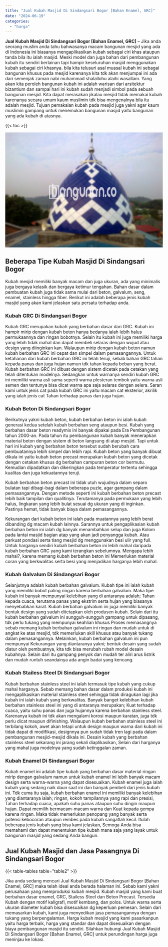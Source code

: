 ```yaml
---
title: "Jual Kubah Masjid Di Sindangsari Bogor [Bahan Enamel, GRC]"
date: "2024-06-19"
categories: 
  - "harga"
---
```


**Jual Kubah Masjid Di Sindangsari Bogor \[Bahan Enamel, GRC\]** – Jika anda seorang muslim anda tahu bahwasanya macam bangunan mesjid yang ada di Indonesia ini biasanya mengaplikasikan kubah sebagai ciri khas ataupun tanda bila itu ialah masjid. Meski model dan juga bahan dari pembangunan kubah itu sendiri berlainan tapi hampir keseluruhan masjid menggunakan kubah sebagai ciri khasnya. bila kita telusuri asal muasal kubah ini sebagai bangunan khusus pada mesjid karenanya kita tdk akan menjumpai ini ada dari semenjak zaman nabi muhammad shalallohu alaihi wasallam. Yang akan kita peroleh bangunan kubah ini adalah warisan dari arsitektur bizantium dan sampai hari ini kubah sudah menjadi simbol pada sebuah bangunan mesjid. Kita dapat merasakan jikalau mesjid tidak memakai kubah karenanya secara umum kaum muslimin tdk bisa mengenalnya bila itu adalah mesjid. Tujuan pemakaian kubah pada mesjid juga yakni agar kaum muslimin gampang untuk menemukan bangunan masjid yaitu bangunan yang ada kubah di atasnya.

{{< toc >}}

![Jual Kubah Masjid Di Sindangsari Bogor [Bahan Enamel, GRC]](/images/jual-kubah-masjid-31.png)

## Beberapa Tipe Kubah Masjid Di Sindangsari Bogor

Kubah mesjid memiliki banyak macam dan juga ukuran, ada yang minimalis juga bergaya kelasik dan bergaya ketimur tengahan. Bahan dasar dalam pembuatan kubah juga tidak sama mulai dari beton, galvalum, seng, enamel, stainless hingga fiber. Berikut ini adalah beberapa jenis kubah masjid yang akan kami jelaskan satu persatu terhadap anda.

### Kubah GRC Di Sindangsari Bogor

Kubah GRC merupakan kubah yang berbahan dasar dari GRC. Kubah ini hampir mirip dengan kubah beton hanya bedanya ialah lebih halus permukaannya dan ringan bobotnya. Selain itu kubah ini juga memiliki harga yang lebih tidak mahal dan dapat membeli selaras dengan wujud atau design yang diinginkan kan. Walaupun mirip dengan kubah beton namun kubah berbahan GRC ini cepat dan simpel dalam pemasangannya. Untuk ketahanan dari kubah berbahan GRC ini telah teruji, sebab bahan GRC tahan kepada panas dan juga hujan namun tdk tahan kepada beban yang berat. Kubah berbahan GRC ini dibuat dengan sistem dicetak pada cetakan yang telah ditentukan modelnya. Sedangkan untuk warnanya sendiri kubah GRC ini memiliki warna asli sama seperti warna plesteran tembok yaitu warna asli semen dan tentunya bisa dicat warna apa saja selaras dengan selera. Saran kami untuk jenis cat pada kubah GRC ini yaitu macam cat eksterior, akrilik yang ialah jenis cat Tahan terhadap panas dan juga hujan.

### Kubah Beton Di Sindangsari Bogor

Berikutnya yakni kubah beton, kubah berbahan beton ini ialah kubah generasi kedua setelah kubah berbahan seng ataupun besi. Kubah yang berbahan dasar beton readymix ini banyak dipakai pada Era Pembangunan tahun 2000-an. Pada tahun itu pembangunan kubah banyak menerapkan material beton dengan sistem di beton langsung di atap mesjid. Tapi untuk hari ini kubah yang berbahan beton tersebut sudah berubah cara pembuatannya lebih simpel dan lebih rapi. Kubah beton yang banyak dibuat dikala ini yaitu kubah beton precast merupakan kubah beton yang dicetak dengan cetakan khusus dg berbahan campuran beton cor bermutu. Kemudian dipadatkan dan dikeringkan pada temperatur tertentu sehingga kualitas dan juga kekuatannya teruji.

Kubah berbahan beton precast ini tidak utuh wujudnya dalam separo bulatan tapi dibagi-bagi dalam beberapa puzle, agar gampang dalam pemasangannya. Dengan metode seperti ini kubah berbahan beton precast lebih baik tampilan dan qualitinya. Terutamanya pada permukaan yang lebih halus, lingkaran yang lebih bulat sesuai dg ukuran yang di inginkan. Pastinya hemat, tidak banyak biaya dalam pemasangannya.

Kekurangan dari kubah beton ini ialah pada muatannya yang lebih berat dibanding dg macam kubah lainnya. Sarannya untuk pengaplikasian kubah berbahan beton ini ialah dg banyak menambahkan selup dan juga Kolom pada lantai masjid bagian atap yang akan jadi penyangga kubah. Atau perkuat pondasi serta tiang mesjid dg menggunakan besi ulir yang full. Untuk harganya sendiri kubah berbahan beton ini lebih mahal daripada kubah berbahan GRC yang kami terangkan sebelumnya. Mengapa lebih mahal?, karena memang kubah berbahan beton ini Memerlukan material coran yang berkwalitas serta besi yang menjadikan harganya lebih mahal.

### Kubah Galvalum Di Sindangsari Bogor

Selanjutnya adalah kubah berbahan galvalum. Kubah tipe ini ialah kubah yang memiliki bobot paling ringan karena berbahan galvalum. Maka tipe kubah ini banyak mempunyai kelebihan yang di antaranya adalah; Tahan kepada cuaca, terutama panas yang ekstrim serta hujan yang biasanya menyebabkan karat. Kubah berbahan galvalum ini juga memiliki banyak bentuk design yang sudah ditetapkan oleh produsen kubah. Selain dari itu kubah berbahan galvalum ini sungguh-sungguh gampang untuk dipasang, tdk perlu tukang yang mempunyai keahlian khusus Proses memasangnya sebab memang kubah berbahan galvalum ini ringan dan mudah untuk di angkat ke atas mesjid, tdk memerlukan skill khusus atau banyak tukang dalam pemasangannya. Melainkan, kubah berbahan galvalum ini pun mempunyai Kekurangan yang diantaranya yakni; bentuk desain yang sudah diatur oleh pembuatnya, kita tdk bisa merubah rubah model desain kubahnya. Selain dari itu gampang penyok dan mudah ter aliri arus listrik dan mudah runtuh seandainya ada angin badai yang kencang.

### Kubah Stailess Steel Di Sindangsari Bogor

Kubah berbahan stainless steel ini ialah termasuk tipe kubah yang cukup mahal harganya. Sebab memang bahan dasar dalam produksi kubah ini mengaplikasikan material stainless steel sehingga tidak diragukan lagi jika kubah ini ialah kubah yang berkwalitas. Banyak banget kelebihan kubah berbahan stainless steel ini yang di antaranya merupakan; Kuat terhadap cuaca, yaitu suhu panas dan juga hujannya karena berbahan stainless steel. Karenanya kubah ini tdk akan mengalami korosi maupun karatan, juga tdk perlu dicat maupun difinishing. Walaupun kubah berbahan stainless steel ini terbilang kokoh, awet akan tetapi untuk design maupun warna dari kubah ini tidak dapat di modifikasi, designnya pun sudah tidak tren lagi pada dalam pembangunan mesjid-mesjid dikala ini. Desain kubah yang berbahan stainless steel sekarang ini jarang sekali diaplikasikan, Selain dari harganya yang mahal juga modelnya yang sudah ketinggalan zaman.

### Kubah Enamel Di Sindangsari Bogor

Kubah enamel ini adalah tipe kubah yang berbahan dasar material ringan mirip dengan galvalum namun untuk kubah enamel ini lebih banyak macam design serta warna-warna yang dapat disesuaikan. Kubah enamel juga ialah kubah yang sedang naik daun saat ini dan banyak pembeli dari jenis kubah ini. Tdk cuma itu saja, kubah berbahan enamel ini memiliki banyak kelebihan yang diantaranya ialah; ringan, kokoh tampilannya yang rapi dan presisi, Tahan terhadap cuaca, apakah suhu panas ataupun suhu dingin maupun hujan. Dapat memilih bermacam-macam warna dan Kuat kepada gempa karena ringan. Maka tidak memerlukan penopang yang banyak serta potensi kebocoran ataupun rembes pada kubah sangatlah kecil. Itulah beberapa jenis kubah yang bisa kami jelaskan, Semoga Anda bisa memahami dan dapat menentukan tipe kubah mana saja yang layak untuk bangunan masjid yang sedang Anda bangun.

## Jual Kubah Masjid dan Jasa Pasangnya Di Sindangsari Bogor

{{< table-tables table="table2" >}}

Jika anda sedang mencari Jual Kubah Masjid Di Sindangsari Bogor \[Bahan Enamel, GRC\] maka telah ideal anda berada halaman ini. Sebab kami yakni perusahaan yang memproduksi kubah mesjid. Kubah masjid yang kami buat berbahan dasar enamel, GRC, Stailess Steel dan Beton Precast. Tersedia Kubah dengan motif kaligrafi, motif kembang, dan polos. Untuk warna serta ukuran diameter kubah bisa disesuaikan dg keperluan pemesan. Selain dari memasarkan kubah, kami juga menyedikan jasa pemasangannya dengan tukang yang berpengalaman. Harga kubah mesjid yang kami pasarkanpun yaitu harga terbaik, harga yang standar dan dapat disesuaikan dengan biaya pembangunan masjid itu sendiri. Silahkan hubungi Jual Kubah Masjid Di Sindangsari Bogor \[Bahan Enamel, GRC\] untuk perundingan harga juga meninjau ke lokasi.
